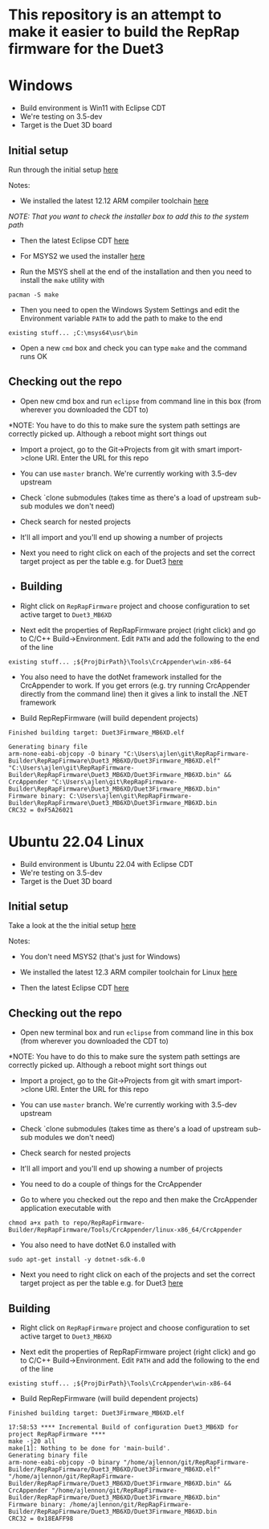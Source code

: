 # This repository is an attempt to make it easier to build the RepRap firmware for the Duet3

# Windows

- Build environment is Win11 with Eclipse CDT
- We're testing on 3.5-dev
- Target is the Duet 3D board

## Initial setup

Run through the initial setup [here](https://github.com/Duet3D/RepRapFirmware/wiki/Building-RepRapFirmware#instructions-for-building-under-windows)

Notes: 

- We installed the latest 12.12 ARM compiler toolchain [here](https://developer.arm.com/-/media/Files/downloads/gnu/12.2.mpacbti-rel1/binrel/arm-gnu-toolchain-12.2.mpacbti-rel1-mingw-w64-i686-arm-none-eabi.exe?rev=2c8597f70cd94dfc9603560fb5da44a4&hash=23CEA8B2920A5A0A3BB64F6109902BB227E29729)

*NOTE: That you want to check the installer box to add this to the system path*

- Then the latest Eclipse CDT [here](https://www.eclipse.org/downloads/packages/release/2023-12/r/eclipse-ide-cc-developers)

- For MSYS2 we used the installer [here](https://github.com/msys2/msys2-installer/releases/download/2024-01-13/msys2-x86_64-20240113.exe)

- Run the MSYS shell at the end of the installation and then you need to install the `make` utility with

```
pacman -S make
```

- Then you need to open the Windows System Settings and edit the Environment variable `PATH` to add the path to make to the end

```
existing stuff... ;C:\msys64\usr\bin
```

- Open a new `cmd` box and check you can type `make` and the command runs OK

## Checking out the repo

- Open new cmd box and run `eclipse` from command line in this box (from wherever you downloaded the CDT to)

*NOTE: You have to do this to make sure the system path settings are correctly picked up. Although a reboot might sort things out 

- Import a project, go to the Git->Projects from git with smart import->clone URI. Enter the URL for this repo

- You can use `master` branch. We're currently working with 3.5-dev upstream

- Check `clone submodules (takes time as there's a load of upstream sub-sub modules we don't need)

- Check search for nested projects

- It'll all import and you'll end up showing a number of projects

- Next you need to right click on each of the projects and set the correct target project as per the table e.g. for Duet3 [here](https://github.com/Duet3D/RepRapFirmware/wiki/Building-RepRapFirmware#instructions-for-building-under-windows)
 
- ## Building

- Right click on `RepRapFirmware` project and choose configuration to set active target to `Duet3_MB6XD`

- Next edit the properties of RepRapFirmware project (right click) and go to C/C++ Build->Environment. Edit `PATH` and add the following to the end of the line

```
existing stuff... ;${ProjDirPath}\Tools\CrcAppender\win-x86-64
```

- You also need to have the dotNet framework installed for the CrcAppender to work. If you get errors (e.g. try running CrcAppender directly from the command line) then it gives a link to install the .NET framework
  
- Build RepRepFirmware (will build dependent projects)

```
Finished building target: Duet3Firmware_MB6XD.elf
 
Generating binary file
arm-none-eabi-objcopy -O binary "C:\Users\ajlen\git\RepRapFirmware-Builder\RepRapFirmware\Duet3_MB6XD/Duet3Firmware_MB6XD.elf" "C:\Users\ajlen\git\RepRapFirmware-Builder\RepRapFirmware\Duet3_MB6XD/Duet3Firmware_MB6XD.bin" && CrcAppender "C:\Users\ajlen\git\RepRapFirmware-Builder\RepRapFirmware\Duet3_MB6XD/Duet3Firmware_MB6XD.bin"
Firmware binary: C:\Users\ajlen\git\RepRapFirmware-Builder\RepRapFirmware\Duet3_MB6XD\Duet3Firmware_MB6XD.bin
CRC32 = 0xF5A26021
```

# Ubuntu 22.04 Linux

- Build environment is Ubuntu 22.04 with Eclipse CDT
- We're testing on 3.5-dev
- Target is the Duet 3D board

## Initial setup

Take a look at the the initial setup [here](https://github.com/Duet3D/RepRapFirmware/wiki/Building-RepRapFirmware#instructions-for-building-under-windows)

Notes: 

- You don't need MSYS2 (that's just for Windows)
  
- We installed the latest 12.3 ARM compiler toolchain for Linux [here](https://developer.arm.com/-/media/Files/downloads/gnu/12.3.rel1/binrel/arm-gnu-toolchain-12.3.rel1-x86_64-arm-none-eabi.tar.xz?rev=dccb66bb394240a98b87f0f24e70e87d&hash=97EE9A221DB712D24F9FB455395AF0D487F61BFE)

- Then the latest Eclipse CDT [here](https://www.eclipse.org/downloads/packages/release/2023-12/r/eclipse-ide-cc-developers)

## Checking out the repo

- Open new terminal box and run `eclipse` from command line in this box (from wherever you downloaded the CDT to)

*NOTE: You have to do this to make sure the system path settings are correctly picked up. Although a reboot might sort things out 

- Import a project, go to the Git->Projects from git with smart import->clone URI. Enter the URL for this repo

- You can use `master` branch. We're currently working with 3.5-dev upstream

- Check `clone submodules (takes time as there's a load of upstream sub-sub modules we don't need)

- Check search for nested projects

- It'll all import and you'll end up showing a number of projects

- You need to do a couple of things for the CrcAppender

- Go to where you checked out the repo and then make the CrcAppender application executable with

```
chmod a+x path to repo/RepRapFirmware-Builder/RepRapFirmware/Tools/CrcAppender/linux-x86_64/CrcAppender
```

- You also need to have dotNet 6.0 installed with

```
sudo apt-get install -y dotnet-sdk-6.0
```

- Next you need to right click on each of the projects and set the correct target project as per the table e.g. for Duet3 [here](https://github.com/Duet3D/RepRapFirmware/wiki/Building-RepRapFirmware#instructions-for-building-under-windows)

## Building

- Right click on `RepRapFirmware` project and choose configuration to set active target to `Duet3_MB6XD`

- Next edit the properties of RepRapFirmware project (right click) and go to C/C++ Build->Environment. Edit `PATH` and add the following to the end of the line

```
existing stuff... ;${ProjDirPath}\Tools\CrcAppender\win-x86-64
```

- Build RepRepFirmware (will build dependent projects)

```
Finished building target: Duet3Firmware_MB6XD.elf
 
17:58:53 **** Incremental Build of configuration Duet3_MB6XD for project RepRapFirmware ****
make -j20 all 
make[1]: Nothing to be done for 'main-build'.
Generating binary file
arm-none-eabi-objcopy -O binary "/home/ajlennon/git/RepRapFirmware-Builder/RepRapFirmware/Duet3_MB6XD/Duet3Firmware_MB6XD.elf" "/home/ajlennon/git/RepRapFirmware-Builder/RepRapFirmware/Duet3_MB6XD/Duet3Firmware_MB6XD.bin" && CrcAppender "/home/ajlennon/git/RepRapFirmware-Builder/RepRapFirmware/Duet3_MB6XD/Duet3Firmware_MB6XD.bin"
Firmware binary: /home/ajlennon/git/RepRapFirmware-Builder/RepRapFirmware/Duet3_MB6XD/Duet3Firmware_MB6XD.bin
CRC32 = 0x18EAFF98
```
